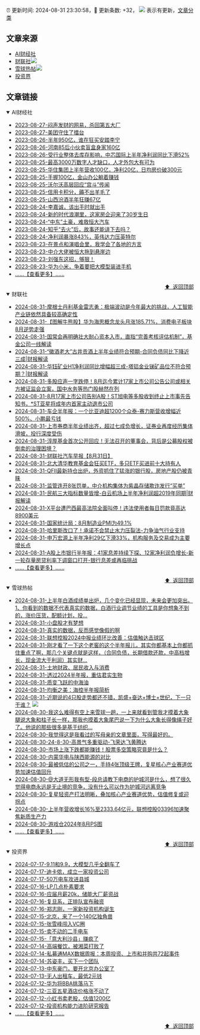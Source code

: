 ##

:alarm_clock: 更新时间: 2024-08-31 23:30:58，:rocket: 更新条数: +32， ![](/assets/dot.png) 表示有更新，[文章分类](/TAGS.md)

## 文章来源

- [AI财经社](#ai财经社)  
- [财联社](#财联社)![](/assets/dot.png)   
- [雪球热帖](#雪球热帖)![](/assets/dot.png)   
- [投资界](#投资界)  

## 文章链接

<details open>
<summary id="ai财经社">
 AI财经社
</summary>


- [2023-08-27-闷声发财的网易，杀回第五大厂](https://www.aicaijing.com.cn/article/18610)  
- [2023-08-27-美团守住了擂台](https://www.aicaijing.com.cn/article/18611)  
- [2023-08-26-半年950亿，谁在狂买安踏李宁](https://www.aicaijing.com.cn/article/18607)  
- [2023-08-26-河南85后小伙卖盲盒身家160亿](https://www.aicaijing.com.cn/article/18608)  
- [2023-08-26-受行业整体去库存影响，中芯国际上半年净利润同比下滑52%](https://www.aicaijing.com.cn/article/18609)  
- [2023-08-25-最高3000万数字人才缺口，人才外包大有可为](https://www.aicaijing.com.cn/article/18601)  
- [2023-08-25-华住集团上半年营收100亿，净利20亿，日均房价破300元](https://www.aicaijing.com.cn/article/18602)  
- [2023-08-25-手握100亿，金山办公躺着赚钱](https://www.aicaijing.com.cn/article/18603)  
- [2023-08-25-沃尔沃高层回应“宫斗”传闻](https://www.aicaijing.com.cn/article/18604)  
- [2023-08-25-信用卡积分，薅不出羊毛了](https://www.aicaijing.com.cn/article/18605)  
- [2023-08-25-山西汾酒半年狂赚67亿](https://www.aicaijing.com.cn/article/18606)  
- [2023-08-24-李嘉诚，该出手时就出手](https://www.aicaijing.com.cn/article/18596)  
- [2023-08-24-新的时代浪潮里，这家房企迎来了30岁生日](https://www.aicaijing.com.cn/article/18597)  
- [2023-08-24-“中东”土豪，难救恒大汽车](https://www.aicaijing.com.cn/article/18598)  
- [2023-08-24-知乎“去火”后，故事还能讲下去吗？](https://www.aicaijing.com.cn/article/18599)  
- [2023-08-24-净利润暴涨843%，英伟达力压英特尔](https://www.aicaijing.com.cn/article/18600)  
- [2023-08-23-在景点和演唱会里，我学会了各地的方言](https://www.aicaijing.com.cn/article/18591)  
- [2023-08-23-中介大佬被恒大拖到悬崖边](https://www.aicaijing.com.cn/article/18592)  
- [2023-08-23-刘强东这招，够狠！](https://www.aicaijing.com.cn/article/18593)  
- [2023-08-23-华为小米，争着要把大模型装进手机](https://www.aicaijing.com.cn/article/18594)  
- [......【查看更多】......](/details/AI财经社.md)

<div align="right"><a href="#文章来源">⬆ &nbsp;返回顶部</a></div>
</details>

<details open>
<summary id="财联社">
 财联社
</summary>


- [2024-08-31-摩根士丹利基金雷志勇：极端波动是今年最大的挑战，人工智能产业链依然具备较高确定性](https://www.cls.cn/detail/1784823)  
- [2024-08-31-【图解牛熊股】华为海思概念龙头月涨185.71%，消费电子板块8月逆势走强](https://www.cls.cn/detail/1784822)  
- [2024-08-31-国常会再明确壮大耐心资本入市，直指“完善考核评估机制”，基金公司一线解读](https://www.cls.cn/detail/1784816)  
- [2024-08-31-“徽酒老大”古井贡酒上半年业绩符合预期-合同负债同比下降近三成|财报解读](https://www.cls.cn/detail/1784763)  
- [2024-08-31-华钰矿业H1净利润同比增幅超三成-塔铝金业锑矿品位不符合预期？|财报解读](https://www.cls.cn/detail/1784760)  
- [2024-08-31-多股应声一字跌停！8月迄今累计17家上市公司公告公司或相关方被证监会立案，国中水务等热门股赫然在列](https://www.cls.cn/detail/1784733)  
- [2024-08-31-8月17家上市公司告别A股！ST旭电等多股收到终止上市事先告知书，*ST亚星将成年内首家主动退市公司](https://www.cls.cn/detail/1784674)  
- [2024-08-31-车企半年报：一个比亚迪超1200个众泰-赛力斯营收增幅近500%、小鹏最亏钱](https://www.cls.cn/detail/1784706)  
- [2024-08-31-上市券商半年业绩出齐，超过七成负增长，证券业再度经历集体滑坡，投行深度受伤](https://www.cls.cn/detail/1784697)  
- [2024-08-31-淳厚基金首次公开回应！无法召开的董事会，背后是公募股权被倒卖的治理困境？](https://www.cls.cn/detail/1784687)  
- [2024-08-31-财联社汽车早报【8月31日】](https://www.cls.cn/detail/1784685)  
- [2024-08-31-北大清华教育基金会狂买ETF，多只ETF买进前十大持有人](https://www.cls.cn/detail/1784678)  
- [2024-08-31-QFII最新持仓出炉，外资抓住了猛涨的银行股，房地产股仍被青睐](https://www.cls.cn/detail/1784675)  
- [2024-08-31-监管连开8张罚单，中介机构集体为紫晶存储欺诈发行“买单”](https://www.cls.cn/detail/1784683)  
- [2024-08-31-民航三大指标数量皆增-白云机场上半年净利润超2019年同期|财报解读](https://www.cls.cn/detail/1784690)  
- [2024-08-31-X平台遭巴西最高法院全面叫停！违法使用者每日罚款竟高达8900美元](https://www.cls.cn/detail/1784694)  
- [2024-08-31-国家统计局：8月制造业PMI为49.1%](https://www.cls.cn/detail/1784703)  
- [2024-08-31-哈里斯改口了！承诺不会禁止水力压裂法-力争油气行业支持](https://www.cls.cn/detail/1784765)  
- [2024-08-31-申万宏源上半年净利29亿下滑33%，机构服务及交易成为主要增长点](https://www.cls.cn/detail/1784718)  
- [2024-08-31-A股上市银行半年报：41家息差持续下探、12家净利润负增长-新一轮存量房贷利率下调窗口打开-银行息差或再临挑战](https://www.cls.cn/detail/1784854)  
- [......【查看更多】......](/details/财联社.md)

<div align="right"><a href="#文章来源">⬆ &nbsp;返回顶部</a></div>
</details>

<details open>
<summary id="雪球热帖">
 雪球热帖
</summary>


- [2024-08-31-上半年白酒成绩单出炉，几个变化已经显现，未来会更加突出。1、你看到的数据不代表真实的数据，白酒行业调节业绩的工具是你想象不到的，涨价压货，配额计划，投...](https://xueqiu.com/9262059293/303141013)  
- [2024-08-31-小盘股才有梦想](https://xueqiu.com/1553799558/303140378)  
- [2024-08-31-真实的数据，反而感觉像假的啊](https://xueqiu.com/6615553088/303154525)  
- [2024-08-31-联想控股2024中报业绩环比改善：估值触达击球区](https://xueqiu.com/4857977486/303134535)  
- [2024-08-31-刚才看了一下这个老窖的这个半年报儿，其实你都基本上你都抓住重点了啊，那几个关键点就是这样，（合同负债，长期借款还款，中高档增长，现金流大于利润）其实财...](https://xueqiu.com/4212900091/303144269)  
- [2024-08-31-土地财政、居民收入与消费](https://xueqiu.com/1955602780/303157371)  
- [2024-08-31-透过2024半年报，重估君实生物](https://xueqiu.com/9210717241/303158673)  
- [2024-08-31-质变飞跃的中海油](https://xueqiu.com/2792218779/303161625)  
- [2024-08-31-均衡之美：海控半年报简析](https://xueqiu.com/9070764642/303168750)  
- [2024-08-31-近期说的4只股走势都还不错，凯盛+奋达+博士+世纪，下一只干谁？](https://xueqiu.com/4296152681/303169235) ![](/assets/new.png)  
- [2024-08-30-我这么难得有空上来雪球一趟，一上来就看到管我才摸着大象腿说大象和柱子长一样，那我也摸着大象尾巴说一下为什么大象长得像绳子好了。他说的那些很多是基于纺织...](https://xueqiu.com/1761234358/303087674)  
- [2024-08-30-我觉得这是我看过的写母亲的文章里面，写得最好的。](https://xueqiu.com/1955602780/303046692)  
- [2024-08-30-24-8-30-高景气多重驱动-飞荣达飞黄腾达](https://xueqiu.com/8772786299/303055952)  
- [2024-08-30-市场上涨下跌都能赚钱！股票多空策略究竟是什么？](https://xueqiu.com/9890036290/302988040)  
- [2024-08-30-内蒙华电与陕西能源的对比](https://xueqiu.com/8790885129/302959677)  
- [2024-08-30-最被低估的公司之一，手持4张顶级王牌，复星核心产业赛道优势加速估值回升](https://xueqiu.com/1859139457/302984351)  
- [2024-08-30-@大道无形我有型-段总请教下电商的护城河是什么，想了很久觉得电商永远是无止境的竞争，没有什么可以作为护城河远离竞争](https://xueqiu.com/8866642260/303001277)  
- [2024-08-30-复星轻资产打法明晰，叠加核心产业赛道优势，估值修复或迎拐点](https://xueqiu.com/7754027870/303025784)  
- [2024-08-30-上半年营收增长16%至2333.64亿元，联想控股03396加速聚焦新质生产力](https://xueqiu.com/9671841227/303073496)  
- [2024-08-30-游戏仓2024年8月PS图](https://xueqiu.com/8790885129/303045822)  
- [......【查看更多】......](/details/雪球热帖.md)

<div align="right"><a href="#文章来源">⬆ &nbsp;返回顶部</a></div>
</details>

<details open>
<summary id="投资界">
 投资界
</summary>


- [2024-07-17-9.11和9.9，大模型几乎全翻车了](https://posts.careerengine.us/p/6697778c44726b29bffa3a09)  
- [2024-07-17-迪卡侬，成立一家投资公司](https://posts.careerengine.us/p/6697778c44726b29bffa3a01)  
- [2024-07-17-50万电车攻进县城](https://posts.careerengine.us/p/6697779c831e1d29eea44253)  
- [2024-07-16-LP几点朴素要求](https://posts.careerengine.us/p/669636a8720ed522248054dc)  
- [2024-07-16-应届月薪20k，储能大厂薪资战](https://posts.careerengine.us/p/669636a8720ed522248054d4)  
- [2024-07-16-复旦系，正排队宣布融资](https://posts.careerengine.us/p/66963699cb38e136a496986c)  
- [2024-07-16-郑志刚，一家新投资机构诞生](https://posts.careerengine.us/p/66963699cb38e136a4969874)  
- [2024-07-15-北京，来了一个140亿独角兽](https://posts.careerengine.us/p/6694db59a0c3ac562b61f9af)  
- [2024-07-15-张雪峰闯入VC圈](https://posts.careerengine.us/p/6694db59a0c3ac562b61f9b7)  
- [2024-07-15-卖不动的二手电车](https://posts.careerengine.us/p/6694db6836b2f1565d9b541a)  
- [2024-07-15-「意大利沙县」赚疯了](https://posts.careerengine.us/p/6694db6836b2f1565d9b5422)  
- [2024-07-14-高端餐饮，被湘菜打败了](https://posts.careerengine.us/p/6693862333c6e710d0bf9dc4)  
- [2024-07-14-私募通MAX数据周报：本周投资、上市和并购共72起事件](https://posts.careerengine.us/p/6693862333c6e710d0bf9dcc)  
- [2024-07-14-苏姿丰，买下一个团队](https://posts.careerengine.us/p/6693861481427510b2b9c123)  
- [2024-07-13-中东豪门，要开北京办公室了](https://posts.careerengine.us/p/66922794a876f80d113b51fe)  
- [2024-07-13-无人出租车，最低2元钱](https://posts.careerengine.us/p/669227b82202ae0dfac5d713)  
- [2024-07-12-华为将BBA挑落马下](https://posts.careerengine.us/p/6690a6c68082df14ead7eaac)  
- [2024-07-12-三亚五星酒店价格涨不动了](https://posts.careerengine.us/p/6690a6c68082df14ead7eaa4)  
- [2024-07-12-小红书卖老股，估值1200亿](https://posts.careerengine.us/p/6690a6b756b00014bcc00e8f)  
- [2024-07-12-投资机构能力进阶研究报告](https://posts.careerengine.us/p/6690a6b756b00014bcc00e87)  
- [......【查看更多】......](/details/投资界.md)

<div align="right"><a href="#文章来源">⬆ &nbsp;返回顶部</a></div>
</details>
